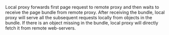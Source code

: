 Local proxy forwards first page request to remote proxy and then waits to receive the page bundle from remote proxy. After receiving the bundle, local proxy will serve all the subsequent requests locally from objects in the bundle. If there is an object missing in the bundle, local proxy will directly fetch it from remote web-servers.